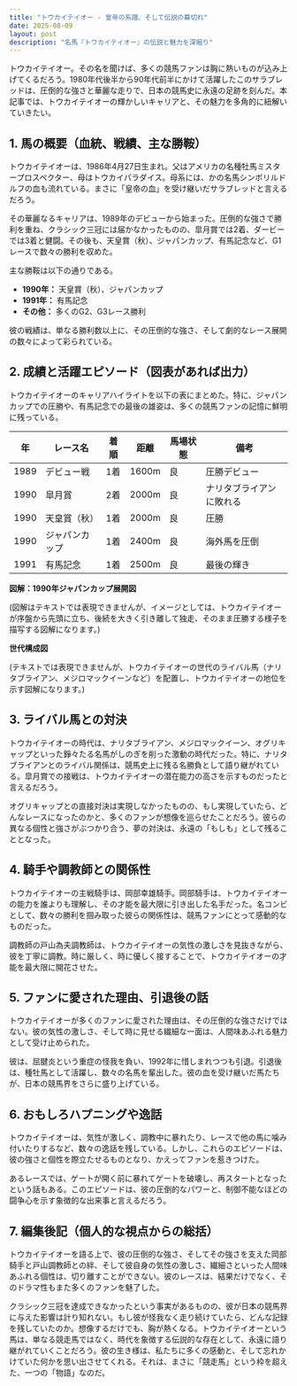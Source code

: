 ```yaml
---
title: "トウカイテイオー - 皇帝の系譜、そして伝説の幕切れ"
date: 2025-08-09
layout: post
description: "名馬『トウカイテイオー』の伝説と魅力を深堀り"
---
```


トウカイテイオー。その名を聞けば、多くの競馬ファンは胸に熱いものが込み上げてくるだろう。1980年代後半から90年代前半にかけて活躍したこのサラブレッドは、圧倒的な強さと華麗な走りで、日本の競馬史に永遠の足跡を刻んだ。本記事では、トウカイテイオーの輝かしいキャリアと、その魅力を多角的に紐解いていきたい。


## 1. 馬の概要（血統、戦績、主な勝鞍）

トウカイテイオーは、1986年4月27日生まれ。父はアメリカの名種牡馬ミスタープロスペクター、母はトウカイパラダイス。母系には、かの名馬シンボリルドルフの血も流れている。まさに「皇帝の血」を受け継いだサラブレッドと言えるだろう。

その華麗なるキャリアは、1989年のデビューから始まった。圧倒的な強さで勝利を重ね、クラシック三冠には届かなかったものの、皐月賞では2着、ダービーでは3着と健闘。その後も、天皇賞（秋）、ジャパンカップ、有馬記念など、G1レースで数々の勝利を収めた。

主な勝鞍は以下の通りである。

* **1990年：** 天皇賞（秋）、ジャパンカップ
* **1991年：** 有馬記念
* **その他：** 多くのG2、G3レース勝利

彼の戦績は、単なる勝利数以上に、その圧倒的な強さ、そして劇的なレース展開の数々によって彩られている。


## 2. 成績と活躍エピソード（図表があれば出力）

トウカイテイオーのキャリアハイライトを以下の表にまとめた。特に、ジャパンカップでの圧勝や、有馬記念での最後の雄姿は、多くの競馬ファンの記憶に鮮明に残っている。

| 年 | レース名 | 着順 | 距離 | 馬場状態 | 備考 |
|---|---|---|---|---|---|
| 1989 | デビュー戦 | 1着 | 1600m | 良 | 圧勝デビュー |
| 1990 | 皐月賞 | 2着 | 2000m | 良 | ナリタブライアンに敗れる |
| 1990 | 天皇賞（秋） | 1着 | 2000m | 良 | 圧勝 |
| 1990 | ジャパンカップ | 1着 | 2400m | 良 | 海外馬を圧倒 |
| 1991 | 有馬記念 | 1着 | 2500m | 良 | 最後の輝き |


**図解：1990年ジャパンカップ展開図**

(図解はテキストでは表現できませんが、イメージとしては、トウカイテイオーが序盤から先頭に立ち、後続を大きく引き離して独走、そのまま圧勝する様子を描写する図解になります。)

**世代構成図**

(テキストでは表現できませんが、トウカイテイオーの世代のライバル馬（ナリタブライアン、メジロマックイーンなど）を配置し、トウカイテイオーの地位を示す図解になります。)


## 3. ライバル馬との対決

トウカイテイオーの時代は、ナリタブライアン、メジロマックイーン、オグリキャップといった錚々たる名馬がしのぎを削った激動の時代だった。特に、ナリタブライアンとのライバル関係は、競馬史上に残る名勝負として語り継がれている。皐月賞での接戦は、トウカイテイオーの潜在能力の高さを示すものだったと言えるだろう。

オグリキャップとの直接対決は実現しなかったものの、もし実現していたら、どんなレースになったのかと、多くのファンが想像を巡らせたことだろう。彼らの異なる個性と強さがぶつかり合う、夢の対決は、永遠の「もしも」として残ることとなった。


## 4. 騎手や調教師との関係性

トウカイテイオーの主戦騎手は、岡部幸雄騎手。岡部騎手は、トウカイテイオーの能力を誰よりも理解し、その才能を最大限に引き出した名手だった。名コンビとして、数々の勝利を掴み取った彼らの関係性は、競馬ファンにとって感動的なものだった。

調教師の戸山為夫調教師は、トウカイテイオーの気性の激しさを見抜きながら、彼を丁寧に調教。時に厳しく、時に優しく接することで、トウカイテイオーの才能を最大限に開花させた。


## 5. ファンに愛された理由、引退後の話

トウカイテイオーが多くのファンに愛された理由は、その圧倒的な強さだけではない。彼の気性の激しさ、そして時に見せる繊細な一面は、人間味あふれる魅力として受け止められた。

彼は、屈腱炎という重症の怪我を負い、1992年に惜しまれつつも引退。引退後は、種牡馬として活躍し、数々の名馬を輩出した。彼の血を受け継いだ馬たちが、日本の競馬界をさらに盛り上げている。


## 6. おもしろハプニングや逸話

トウカイテイオーは、気性が激しく、調教中に暴れたり、レースで他の馬に噛み付いたりするなど、数々の逸話を残している。しかし、これらのエピソードは、彼の強さと個性を際立たせるものとなり、かえってファンを惹きつけた。

あるレースでは、ゲートが開く前に暴れてゲートを破壊し、再スタートとなったという話もある。このエピソードは、彼の圧倒的なパワーと、制御不能なほどの闘争心を示す象徴的な出来事と言えるだろう。


## 7. 編集後記（個人的な視点からの総括）

トウカイテイオーを語る上で、彼の圧倒的な強さ、そしてその強さを支えた岡部騎手と戸山調教師との絆、そして彼自身の気性の激しさ、繊細さといった人間味あふれる個性は、切り離すことができない。彼のレースは、結果だけでなく、そのドラマ性もまた多くのファンを魅了した。

クラシック三冠を達成できなかったという事実があるものの、彼が日本の競馬界に与えた影響は計り知れない。もし彼が怪我なく走り続けていたら、どんな記録を残していたのか。想像するだけでも、胸が熱くなる。トウカイテイオーという馬は、単なる競走馬ではなく、時代を象徴する伝説的な存在として、永遠に語り継がれていくことだろう。彼の生き様は、私たちに多くの感動と、そして忘れかけていた何かを思い出させてくれる。それは、まさに「競走馬」という枠を超えた、一つの「物語」なのだ。
